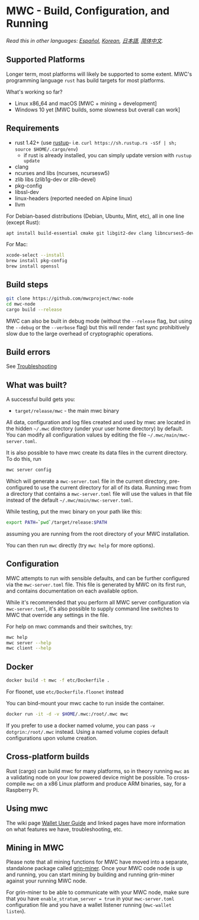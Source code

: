 # MWC - Build, Configuration, and Running

*Read this in other languages: [Español](build_ES.md), [Korean](build_KR.md), [日本語](build_JP.md), [简体中文](build_ZH-CN.md).*

## Supported Platforms

Longer term, most platforms will likely be supported to some extent.
MWC's programming language `rust` has build targets for most platforms.

What's working so far?

* Linux x86\_64 and macOS [MWC + mining + development]
* Windows 10 yet [MWC builds, some slowness but overall can work]

## Requirements

* rust 1.42+ (use [rustup]((https://www.rustup.rs/))- i.e. `curl https://sh.rustup.rs -sSf | sh; source $HOME/.cargo/env`)
  * if rust is already installed, you can simply update version with `rustup update`
* clang
* ncurses and libs (ncurses, ncursesw5)
* zlib libs (zlib1g-dev or zlib-devel)
* pkg-config
* libssl-dev
* linux-headers (reported needed on Alpine linux)
* llvm

For Debian-based distributions (Debian, Ubuntu, Mint, etc), all in one line (except Rust):

```sh
apt install build-essential cmake git libgit2-dev clang libncurses5-dev libncursesw5-dev zlib1g-dev pkg-config libssl-dev llvm
```

For Mac:

```sh
xcode-select --install
brew install pkg-config
brew install openssl
```

## Build steps

```sh
git clone https://github.com/mwcproject/mwc-node
cd mwc-node
cargo build --release
```

MWC can also be built in debug mode (without the `--release` flag, but using the `--debug` or the `--verbose` flag) but this will render fast sync prohibitively slow due to the large overhead of cryptographic operations.

## Build errors

See [Troubleshooting](https://github.com/mimblewimble/docs/wiki/Troubleshooting)

## What was built?

A successful build gets you:

* `target/release/mwc` - the main mwc binary

All data, configuration and log files created and used by mwc are located in the hidden
`~/.mwc` directory (under your user home directory) by default. You can modify all configuration
values by editing the file `~/.mwc/main/mwc-server.toml`.

It is also possible to have mwc create its data files in the current directory. To do this, run

```sh
mwc server config
```

Which will generate a `mwc-server.toml` file in the current directory, pre-configured to use
the current directory for all of its data. Running mwc from a directory that contains a
`mwc-server.toml` file will use the values in that file instead of the default
`~/.mwc/main/mwc-server.toml`.

While testing, put the mwc binary on your path like this:

```sh
export PATH=`pwd`/target/release:$PATH
```

assuming you are running from the root directory of your MWC installation.

You can then run `mwc` directly (try `mwc help` for more options).

## Configuration

MWC attempts to run with sensible defaults, and can be further configured via
the `mwc-server.toml` file. This file is generated by MWC on its first run, and
contains documentation on each available option.

While it's recommended that you perform all MWC server configuration via
`mwc-server.toml`, it's also possible to supply command line switches to MWC that
override any settings in the file.

For help on mwc commands and their switches, try:

```sh
mwc help
mwc server --help
mwc client --help
```

## Docker

```sh
docker build -t mwc -f etc/Dockerfile .
```
For floonet, use `etc/Dockerfile.floonet` instead

You can bind-mount your mwc cache to run inside the container.

```sh
docker run -it -d -v $HOME/.mwc:/root/.mwc mwc
```
If you prefer to use a docker named volume, you can pass `-v dotgrin:/root/.mwc` instead.
Using a named volume copies default configurations upon volume creation.

## Cross-platform builds

Rust (cargo) can build mwc for many platforms, so in theory running `mwc`
as a validating node on your low powered device might be possible.
To cross-compile `mwc` on a x86 Linux platform and produce ARM binaries,
say, for a Raspberry Pi.

## Using mwc

The wiki page [Wallet User Guide](https://github.com/mimblewimble/docs/wiki/Wallet-User-Guide)
and linked pages have more information on what features we have,
troubleshooting, etc.

## Mining in MWC

Please note that all mining functions for MWC have moved into a separate, standalone package called
[grin-miner](https://github.com/mimblewimble/grin-miner). Once your MWC code node is up and running,
you can start mining by building and running grin-miner against your running MWC node.

For grin-miner to be able to communicate with your MWC node, make sure that you have `enable_stratum_server = true`
in your `mwc-server.toml` configuration file and you have a wallet listener running (`mwc-wallet listen`). 
